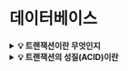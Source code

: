 # 데이터베이스

<details>
<summary><strong>💡 트랜잭션이란 무엇인지</strong></summary>
  <ul>
    <li>
      트랜잭션이란 데이터베이스의 상태를 변환시키는 하나의 논리적인 작업 단위를 구성하는 연산들의 집합이다. (ex. 계좌 이체 등)
    </li>
    <li>
    	하나의 트랜잭션은 무조건 commit 되거나 rollback 된다.
    </li>
    <ul>
      <li>
      	트랜잭션에 대한 작업이 성공적으로 종료되어 데이터베이스가 다시 일관된 상태에 있을 때 commit 된다. 
      </li>
      <li>
      	트랜잭션 처리가 비정상적으로 종료되어 데이터베이스의 일관성을 깨트렸을 때, 트랜잭션의 일부가 정상적으로 처리되었더라도 트랜잭션의 원자성을 유지하기 위해 트랜잭션이 행한 모든 연산을 취소하는 rollback 작업을 한다.
      </li>
    </ul>
    <li>
    	데이터베이스의 응용 프로그램은 트랜잭션의 집합이라고 정의할 수 있다. 
    </li>
  </ul>
</details>

<details>
<summary><strong>💡 트랜잭션의 성질(ACID)이란</strong></summary>
  <ul>
    <li>원자성(Atomicity)</li>
    <ul>
      <li>트랜잭션의 모든 연산들은 정상적으로 수행 완료되거나 아니라면 어떠한 연산도 수행되지 않은 상태를 보장해야한다. </li>
    </ul>
		<li>일관성(Consistency)</li>
    <ul>
      <li>트랜잭션이 완료된 후에도 데이터베이스가 일관된 상태로 유지되어야한다.</li>
    </ul>
    <li>독립성(Isolation)</li>
    <ul>
      <li>하나의 트랜잭션이 실행 도중에 변경한 데이터는 이 트랜잭션이 완료될때까지 다른 트랜잭션이 참조할 수 없다. </li>
    </ul>
    <li>지속성(Durability)</li>
    <ul>
      <li>성공적으로 수행된 트랜잭션은 영원히 반영되어야한다. </li>
    </ul>
  </ul>
</details>